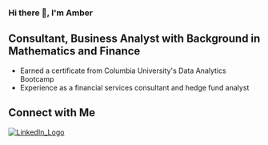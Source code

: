 ### Hi there 👋, I'm Amber

<!--
**amberteets/amberteets** is a ✨ _special_ ✨ repository because its `README.md` (this file) appears on your GitHub profile.

Here are some ideas to get you started:

- 🔭 I’m currently working on ...
- 🌱 I’m currently learning ...
- 👯 I’m looking to collaborate on ...
- 🤔 I’m looking for help with ...
- 💬 Ask me about ...
- 📫 How to reach me: ...
- 😄 Pronouns: ...
- ⚡ Fun fact: ...
-->

## Consultant, Business Analyst with Background in Mathematics and Finance

- Earned a certificate from Columbia University's Data Analytics Bootcamp
- Experience as a financial services consultant and hedge fund analyst

## Connect with Me

[![LinkedIn_Logo](https://user-images.githubusercontent.com/68611255/129258172-31904a99-0f98-40c9-8f94-c9a389b7e5e2.png)][2]

<!-- Links -->
[1]: https://github.com/amberteets
[2]: https://www.linkedin.com/in/amber-teetsel/
